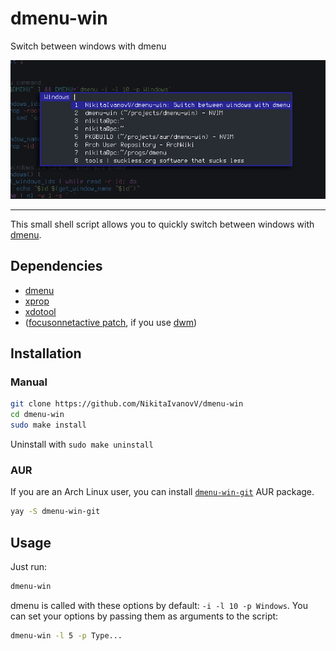 # dmenu-win

Switch between windows with dmenu

![showcase](screenshot.png)

----

This small shell script allows you to quickly switch between windows with [dmenu](https://tools.suckless.org/dmenu/).

## Dependencies

* [dmenu](https://tools.suckless.org/dmenu/)
* [xprop](https://gitlab.freedesktop.org/xorg/app/xprop/)
* [xdotool](https://github.com/jordansissel/xdotool/)
* ([focusonnetactive patch](https://dwm.suckless.org/patches/focusonnetactive/), if you use [dwm](https://dwm.suckless.org/))

## Installation

### Manual

```sh
git clone https://github.com/NikitaIvanovV/dmenu-win
cd dmenu-win
sudo make install
```

Uninstall with `sudo make uninstall`

### AUR

If you are an Arch Linux user, you can install [`dmenu-win-git`](https://aur.archlinux.org/packages/dmenu-win-git/) AUR package.

```sh
yay -S dmenu-win-git
```

## Usage

Just run:

```sh
dmenu-win
```

dmenu is called with these options by default: `-i -l 10 -p Windows`. You can set your options by passing them as arguments to the script:

```sh
dmenu-win -l 5 -p Type...
```
